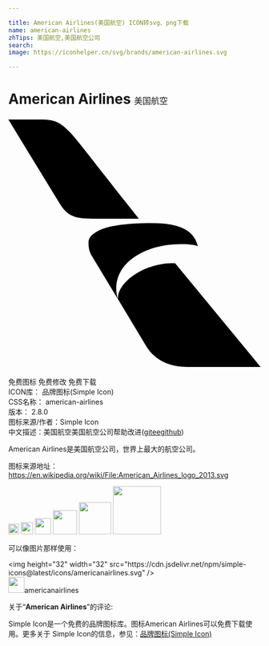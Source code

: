 ```yaml
---

title: American Airlines(美国航空) ICON转svg、png下载
name: american-airlines
zhTips: 美国航空,美国航空公司
search: 
image: https://iconhelper.cn/svg/brands/american-airlines.svg

---
```


# American Airlines  <small style="font-size: 60%;font-weight: 100">美国航空</small>

<div id="svg" class="svg-wrap">
<svg role="img" viewBox="0 0 24 24" xmlns="http://www.w3.org/2000/svg"><title>American Airlines icon</title><path d="M0 .244h3.264c1.377 0 1.942.563 2.499 1.116.637.58 2.57 3.196 6.657 8.303H7.997c-1.809 0-2.38-.308-3.08-1.375zm10.424 17.072l-2.427-4.013c-.292-.455-.372-.854-.372-1.318 0-.51.217-.79 1.053-1.233.973-.466 2.933-.67 4.954-.67 3.283 0 4.07 1.055 4.405 2.192 0 0-.464-.185-1.554-.185-3.459 0-6.223 1.68-6.223 4.221 0 .534.164 1.006.164 1.006zm4.936-3.417c-2.547.089-5.032 1.869-4.936 3.416l2.7 4.486c.836 1.344 2.215 1.955 3.932 1.955H24l-8.13-9.852a5.55 5.55 0 0 0-.51-.005Z"/></svg>
</div>
<detail full-name='american-airlines'></detail>

<div class="detail-page">
<p>
<span><span class="badge-success badge">免费图标</span> <span class="badge-success badge">免费修改</span>  <span class="badge-success badge">免费下载</span> </span>
<br/>
<span>
ICON库：
<span class="badge-secondary badge">品牌图标(Simple Icon)</span> 
</span>
<br/>
<span>
CSS名称：
<span class="badge-secondary badge">american-airlines</span> 
</span>

<br/>
<span>
版本：
<span class="badge-secondary badge">2.8.0</span> 
</span>
<br/>
<span>图标来源/作者：<span class="badge-light badge">Simple Icon</span></span> 
<br/>
<span class="zh-detail">中文描述：<span class="badge-primary badge">美国航空</span><span class="badge-primary badge">美国航空公司</span><span class="help-link"><span>帮助改进</span>(<a href="https://gitee.com/liuwave/icon-helper/edit/master/json/brands/american-airlines.json" target="_blank" rel="noopener noreferrer">gitee</a><a href="https://github.com/liuwave/icon-helper/edit/master/json/brands/american-airlines.json" target="_blank" rel="noopener noreferrer">github</a></span>)</span><br/>
</p>
</div><div class="description description alert alert-light"><p>American Airlines是美国航空公司，世界上最大的航空公司。</p><p>图标来源地址：<a href="https://en.wikipedia.org/wiki/File:American_Airlines_logo_2013.svg" target="_blank" rel="noopener noreferrer">https://en.wikipedia.org/wiki/File:American_Airlines_logo_2013.svg</a></p></div>
<div class="alert alert-dark">
<img height="21" width="21" src="https://cdn.jsdelivr.net/npm/simple-icons@latest/icons/americanairlines.svg" />
<img height="24" width="24" src="https://cdn.jsdelivr.net/npm/simple-icons@latest/icons/americanairlines.svg" />
<img height="32" width="32" src="https://cdn.jsdelivr.net/npm/simple-icons@latest/icons/americanairlines.svg" />
<img height="48" width="48" src="https://cdn.jsdelivr.net/npm/simple-icons@latest/icons/americanairlines.svg" />
<img height="64" width="64" src="https://cdn.jsdelivr.net/npm/simple-icons@latest/icons/americanairlines.svg" />
<img height="96" width="96" src="https://cdn.jsdelivr.net/npm/simple-icons@latest/icons/americanairlines.svg" />

</div>
<div>
  <p>可以像图片那样使用：    
  </p>
  <div class="alert alert-primary" style="font-size: 14px">
    &lt;img height="32" width="32" src="https://cdn.jsdelivr.net/npm/simple-icons@latest/icons/americanairlines.svg" /&gt;
    <copy-btn content='<img height="32" width="32" src="https://cdn.jsdelivr.net/npm/simple-icons@latest/icons/americanairlines.svg" />'></copy-btn>
  </div>
  <div class="alert alert-secondary">
    <img height="32" width="32" src="https://cdn.jsdelivr.net/npm/simple-icons@latest/icons/americanairlines.svg" />americanairlines
    <copy-btn content="americanairlines" btn-title="复制图标名称"></copy-btn>
  </div>
</div>
<div class="icon-detail__container">
<p>关于“<b>American Airlines</b>”的评论:</p>
</div>
<Vssue title="关于“American Airlines”的评论" />
<div><p>Simple Icon是一个免费的品牌图标库。图标American Airlines可以免费下载使用。更多关于  Simple Icon的信息，参见：<a target="_blank" href="https://iconhelper.cn/brands.html">品牌图标(Simple Icon)</a>
</p></div>
